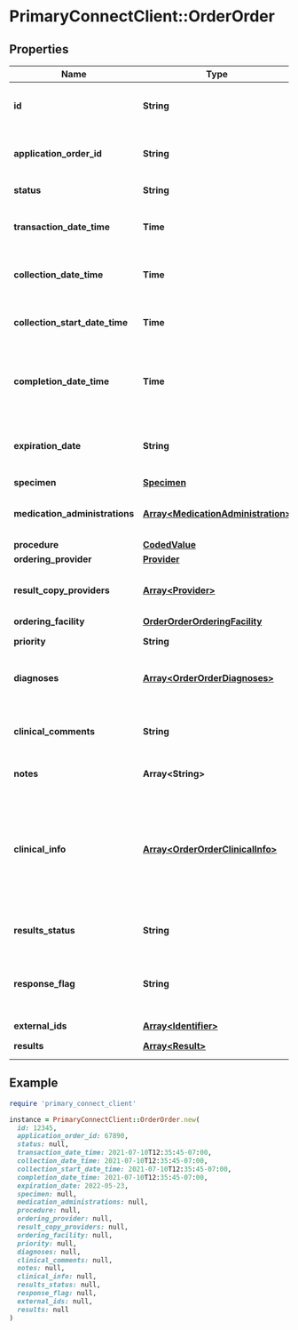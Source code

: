 # PrimaryConnectClient::OrderOrder

## Properties

| Name | Type | Description | Notes |
| ---- | ---- | ----------- | ----- |
| **id** | **String** | ID of the order assigned by the placing system | [optional] |
| **application_order_id** | **String** | ID assigned by the application fulfilling the order | [optional] |
| **status** | **String** | The status of an order. | [optional] |
| **transaction_date_time** | **Time** | Timestamp when the order was placed | [optional] |
| **collection_date_time** | **Time** | Timestamp when the specimen was collected | [optional] |
| **collection_start_date_time** | **Time** | Timestamp when the specimen was collected | [optional] |
| **completion_date_time** | **Time** | Timestamp when the results were composed into a report and released. | [optional] |
| **expiration_date** | **String** | YYYY-MM-DD, Date when the order becomes invalid | [optional] |
| **specimen** | [**Specimen**](Specimen.md) |  | [optional] |
| **medication_administrations** | [**Array&lt;MedicationAdministration&gt;**](MedicationAdministration.md) | Array of medications administered to the subject | [optional] |
| **procedure** | [**CodedValue**](CodedValue.md) |  | [optional] |
| **ordering_provider** | [**Provider**](Provider.md) |  | [optional] |
| **result_copy_providers** | [**Array&lt;Provider&gt;**](Provider.md) | Array of providers to be copied on the results | [optional] |
| **ordering_facility** | [**OrderOrderOrderingFacility**](OrderOrderOrderingFacility.md) |  | [optional] |
| **priority** | **String** | Priority of the order | [optional] |
| **diagnoses** | [**Array&lt;OrderOrderDiagnoses&gt;**](OrderOrderDiagnoses.md) | List of diagnoses associated with this order | [optional] |
| **clinical_comments** | **String** | Clinically relevant comments regarding the order | [optional] |
| **notes** | **Array&lt;String&gt;** | Order-level notes | [optional] |
| **clinical_info** | [**Array&lt;OrderOrderClinicalInfo&gt;**](OrderOrderClinicalInfo.md) | List of supplementary clinical information associated with the order. Often these are answers to Ask at Order Entry (AOE) questions. | [optional] |
| **results_status** | **String** | Current overall status of the order | [optional] |
| **response_flag** | **String** | Specificity of the response requested from the receiving system | [optional] |
| **external_ids** | [**Array&lt;Identifier&gt;**](Identifier.md) |  | [optional] |
| **results** | [**Array&lt;Result&gt;**](Result.md) | List of result components | [optional] |

## Example

```ruby
require 'primary_connect_client'

instance = PrimaryConnectClient::OrderOrder.new(
  id: 12345,
  application_order_id: 67890,
  status: null,
  transaction_date_time: 2021-07-10T12:35:45-07:00,
  collection_date_time: 2021-07-10T12:35:45-07:00,
  collection_start_date_time: 2021-07-10T12:35:45-07:00,
  completion_date_time: 2021-07-10T12:35:45-07:00,
  expiration_date: 2022-05-23,
  specimen: null,
  medication_administrations: null,
  procedure: null,
  ordering_provider: null,
  result_copy_providers: null,
  ordering_facility: null,
  priority: null,
  diagnoses: null,
  clinical_comments: null,
  notes: null,
  clinical_info: null,
  results_status: null,
  response_flag: null,
  external_ids: null,
  results: null
)
```

